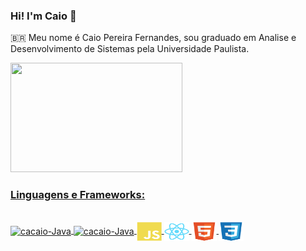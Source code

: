 ### Hi! I'm Caio  👋 

🇧🇷 
Meu nome é Caio Pereira Fernandes, sou graduado em Analise e Desenvolvimento de Sistemas pela Universidade Paulista.  

<div style="display: flex" >
  <a href="https://github.com/cacaiol/">
  <img height="175em" width="275px" src="https://github-readme-stats.vercel.app/api/top-langs/?username=cacaiol&layout=compact&langs_count=16&theme=dark"/>
</div>

### Linguagens e Frameworks:  
<div style="display: inline_block"><br>
  <img align="center" alt="cacaio-Java" height="30" width="40" src="https://icongr.am/devicon/java-original.svg?size=40&color=currentColor">
  <img align="center" alt="cacaio-Java" height="30" width="40" src="https://icongr.am/devicon/mysql-original-wordmark.svg?size=40&color=currentColor">
  <img align="center" alt="cacaio-Js" height="30" width="40" src="https://raw.githubusercontent.com/devicons/devicon/master/icons/javascript/javascript-plain.svg">
  <img align="center" alt="cacaio-React" height="30" width="40" src="https://raw.githubusercontent.com/devicons/devicon/master/icons/react/react-original.svg">
  <img align="center" alt="cacaio-HTML" height="30" width="40" src="https://raw.githubusercontent.com/devicons/devicon/master/icons/html5/html5-original.svg">
  <img align="center" alt="cacaio-CSS" height="30" width="40" src="https://raw.githubusercontent.com/devicons/devicon/master/icons/css3/css3-original.svg">
</div>

